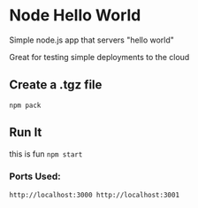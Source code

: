 # Node Hello World

Simple node.js app that servers "hello world"

Great for testing simple deployments to the cloud

## Create a .tgz file

`npm pack`

## Run It
this is fun
`npm start`

### Ports Used:
`http://localhost:3000
http://localhost:3001`
